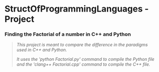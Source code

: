 # StructOfProgrammingLanguages - Project
### Finding the Factorial of a number in C++ and Python


> _This project is meant to compare the difference in the paradigms used in C++ and Python._
> 
> _It uses the 'python Factorial.py' command to compile the Python file and the 'clang++ Factorial.cpp'
> command to compile the C++ file._


